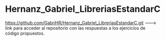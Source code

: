 # Hernanz_Gabriel_LibreriasEstandarC
https://github.com/GabriHR/Hernanz_Gabriel_LibreriasEstandarC.git ---> link para acceder al repositorio con las respuestas a los ejercicios de código propuestos.
